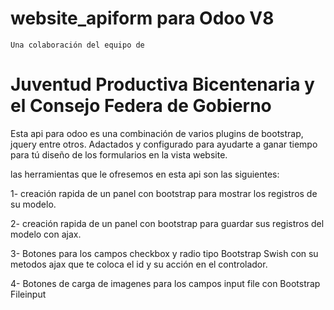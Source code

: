 website_apiform para Odoo V8
====================
    Una colaboración del equipo de
Juventud Productiva Bicentenaria y el Consejo Federa de Gobierno
=========================

Esta api para odoo es una combinación de varios plugins de bootstrap, jquery 
entre otros. Adactados y configurado para ayudarte a ganar tiempo para tú diseño
de los formularios en la vista website. 


las herramientas que le ofresemos en esta api son las siguientes:

1- creación rapida de un panel con bootstrap para mostrar los registros de su modelo. 

2- creación rapida de un panel con bootstrap para guardar sus registros del modelo con ajax.

3- Botones para los campos checkbox y radio tipo Bootstrap Swish con su metodos ajax 
que te coloca el id y su acción en el controlador. 

4- Botones de carga de imagenes para los campos input file con Bootstrap Fileinput
